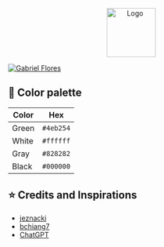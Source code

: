 <div align="center">
  <a href="https://www.gabriel-flores.dev/">
     <img alt="Logo" src="https://github.com/GabrielFlores8227/my-portfolio/blob/main/assets/images/icon/green-icon.png" width="100" />
  </a>
</div>

[![Gabriel Flores](https://raw.githubusercontent.com/GabrielFlores8227/my-portfolio/main/assets/images/banners/banner%201.png)](https://www.gabriel-flores.dev/)

## 🎨 Color palette

| Color          | Hex                                                                |
| -------------- | ------------------------------------------------------------------ |
| Green          | `#4eb254` |
| White          | `#ffffff` |
| Gray           | `#828282` |
| Black          | `#000000` |

## ⭐ Credits and Inspirations

<ul>
   <li>
      <a target="_blank" href="https://github.com/jeznacki/">
        jeznacki
      </a>
  </li>
  <li>
      <a target="_blank" href="https://github.com/bchiang7">
        bchiang7
      </a>
  </li>
   <li>
      <a target="_blank" href="https://openai.com/blog/chatgpt">
        ChatGPT
      </a>
  </li>
</ul>
